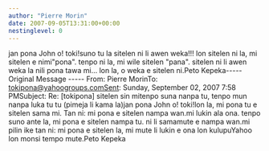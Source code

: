 ```yaml
---
author: "Pierre Morin"
date: 2007-09-05T13:31:00+00:00
nestinglevel: 0
---
```

jan pona John o! toki!suno tu la sitelen ni li awen weka!!! lon sitelen ni la, mi sitelen e nimi"pona". tenpo ni la, mi wile sitelen "pana". sitelen ni li awen weka la nili pona tawa mi... lon la, o weka e sitelen ni.Peto Kepeka-----
 Original Message -----
From: Pierre MorinTo: [tokipona@yahoogroups.comSent](mailto://tokipona@yahoogroups.comSent): Sunday, September 02, 2007 7:58 PMSubject: Re: \[tokipona\] sitelen sin mitenpo suna nanpa tu, tenpo mun nanpa luka tu tu (pimeja li kama la)jan pona John o! toki!lon la, mi pona tu e sitelen sama mi. Tan ni: mi pona e sitelen nampa wan.mi lukin ala ona. tenpo suno ante la, mi pona e sitelen nampa tu. ni li samamute e nampa wan.mi pilin ike tan ni: mi pona e sitelen la, mi mute li lukin e ona lon kulupuYahoo lon monsi tempo mute.Peto Kepeka